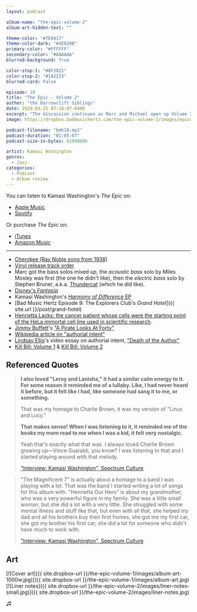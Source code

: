 ```yaml
---
layout: podcast

album-name: "the-epic-volume-2"
album-art-hidden-text: ""

theme-color: "#7E0417"
theme-color-dark: "#3E020B"
primary-color: "#FFFFFF"
secondary-color: "#AAAAAA"
blurred-background: True

color-stop-1: "#8F2021"
color-stop-2: "#1A2223"
blurred-card: False

episode: 10
title: "The Epic - Volume 2"
author: "the Barrowclift Siblings"
date: 2020-03-25 07:18:07-0400
excerpt: "The discussion continues as Marc and Michael open up Volume 2: “The Glorious Tale” from Kamasi Washington’s “The Epic”."
image: https://dropbox.badmusichertz.com/the-epic-volume-2/images/episode-art.jpg

podcast-filename: "bmh10.mp3"
podcast-duration: "01:05:07"
podcast-size-in-bytes: 62999006

artist: Kamasi Washington
genres:
  - Jazz
categories:
  - Podcast
  - Album review
---
```


You can listen to Kamasi Washington's *The Epic* on:

* [Apple Music](https://music.apple.com/us/album/the-epic/975610456)
* [Spotify](https://open.spotify.com/album/2j2q2ySuVk43eHB8wI5XQj)

Or purchase *The Epic* on:

* [iTunes](https://music.apple.com/us/album/the-epic/975610456)
* [Amazon Music](https://www.amazon.com/Epic-Kamasi-Washington/dp/B073JT28S3/ref=tmm_msc_swatch_0?_encoding=UTF8&qid=&sr=)

-----

* [Cherokee (Ray Noble song from 1938)](https://en.wikipedia.org/wiki/Cherokee_(Ray_Noble_song))
* [Vinyl release track order](https://en.wikipedia.org/wiki/The_Epic_%28album%29#Track_listing)
* Marc got the bass solos mixed up, the *acoustic bass* solo by Miles Mosley was first (the one he didn't like), then the *electric bass* solo by Stephen Bruner, a.k.a. [Thundercat](https://ninjatune.net/artist/thundercat) (which he did like).
* [Disney's *Fantasia*](https://en.wikipedia.org/wiki/Fantasia_(1940_film))
* Kamasi Washington's [*Harmony of Difference* EP](https://music.apple.com/us/album/harmony-of-difference-ep/1263764280)
* [Bad Music Hertz Episode 9: The Explorers Club's *Grand Hotel*]({{ site.url }}/post/grand-hotel)
* [Henrietta Lacks: the cancer patient whose cells were the starting point of the HeLa immortal cell line used in scientific research](https://en.wikipedia.org/wiki/HeLa).
* [Jimmy Buffett](https://music.apple.com/us/artist/jimmy-buffett/61232)'s ["A Pirate Looks At Forty"](https://music.apple.com/us/album/a-1-a/1440767919)
* [Wikipedia article on "authorial intent"](https://en.wikipedia.org/wiki/Authorial_intent)
* [Lindsay Ellis](https://www.youtube.com/channel/UCG1h-Wqjtwz7uUANw6gazRw)'s video essay on authorial intent, ["Death of the Author"](https://www.youtube.com/watch?v=MGn9x4-Y_7A)
* [Kill Bill: Volume 1](https://en.wikipedia.org/wiki/Kill_Bill:_Volume_1) & [Kill Bill: Volume 2](https://en.wikipedia.org/wiki/Kill_Bill:_Volume_2)

## Referenced Quotes

> **I also loved "Leroy and Lanisha," it had a similar calm energy to it. For some reason it reminded me of a lullaby. Like, I had never heard it before, but it felt like I had, like someone had sang it to me, or something.**
>
> That was my homage to Charlie Brown, it was my version of "Linus and Lucy."
>
> **That makes sense! When I was listening to it, it reminded me of the books my mom read to me when I was a kid, it felt very nostalgic.**
>
> Yeah that's exactly what that was. I always loved Charlie Brown growing up—Vince Guaraldi, you know? I was listening to that and I started playing around with that melody.
>
> ["Interview: Kamasi Washington", Spectrum Culture](https://spectrumculture.com/2015/06/23/interview-kamasi-washington/)

> "The Magnificent 7" is actually about a homage to a band I was playing with a lot. That was the band I started writing a lot of songs for this album with. "Henrietta Our Hero" is about my grandmother, who was a very powerful figure in my family. She was a little small woman, but she did a lot with a very little. She struggled with some mental illness and stuff like that, but even with all that, she helped my dad and all his brothers buy their first homes, she got me my first car, she got my brother his first car, she did a lot for someone who didn't have much to work with.
>
> ["Interview: Kamasi Washington", Spectrum Culture](https://spectrumculture.com/2015/06/23/interview-kamasi-washington/)

## Art

[![Cover art]({{ site.dropbox-url }}/the-epic-volume-1/images/album-art-1000w.jpg)]({{ site.dropbox-url }}/the-epic-volume-1/images/album-art.jpg)
[![Liner notes]({{ site.dropbox-url }}/the-epic-volume-2/images/liner-notes-small.jpg)]({{ site.dropbox-url }}/the-epic-volume-2/images/liner-notes.jpg)

♫︎
